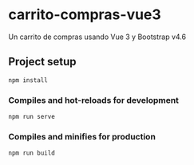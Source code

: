 # carrito-compras-vue3

Un carrito de compras usando Vue 3 y Bootstrap v4.6

## Project setup

```
npm install
```

### Compiles and hot-reloads for development

```
npm run serve
```

### Compiles and minifies for production

```
npm run build
```
